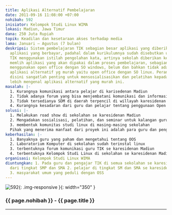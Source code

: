 ```yaml
---
title: Aplikasi Alternatif Pembelajaran
date: 2011-09-16 11:08:00 +07:00
nohibah: 592
inisiator: Kelompok Studi Linux WIMA
lokasi: Madiun, Jawa Timur
dana: 250 Juta Rupiah
topik: Keadilan dan kesetaraan akses terhadap media
lama: Januari – Agustus (7 bulan)
deskripsi: Sistem pembelajaran TIK sebagian besar aplikasi yang diberikan menggunakan
  aplikasi yang berbayar, padahal dalam kurikulumnya sudah disebutkan untuk mata pelajaran
  TIK menggunakan istilah pengolahan kata, artinya sekolah diberikan kebebasan untuk
  memlih aplikasi yang akan dipakai dalam proses pembelajaran, sebagian besar sekolah
  menggunakan open office dengan SO windows, belum dan bahkan tidak ada yang menggunakan
  aplikasi alternatif yg murah yaitu open office dengan SO linux. Peran mahasiswa
  disini sangatlah penting untuk mensosialisasikan dan pelatihan kepada pelajar untuk
  lebih mengenal aplikasi alternatif yang murah ini.
masalah: |-
  1. Kurangnya komunikasi antara pelajar di karisedenan Madiun
  2. Tidak adanya forum yang bisa menjembatani komunikasi dan informasi antar pelajar
  3. Tidak tersedianya SDM di daerah terpencil di willayah karesidenan madiun
  4. Kurangnya kesadaran dari guru dan pelajar tentang penggunaan Open Source Software
solusi: |-
  1. Melakukan road show di sekolahan se karesidenan Madiun
  2. Mengadakan sosialisasi, pelatihan, dan seminar untuk kalangan guru dan pelajar
  3. membentuk komunitas studi linux di masing-masing sekolahan
  Pihak yang menerima manfaat dari proyek ini adalah para guru dan pengajar TIK, pelajar di tingkat SM dan SMA se karesidenan Madiun, dan masyarakat umum yang peduli dengan OSS.
keberhasilan: |-
  1. Banyaknya guru yang paham dan mengetahui tentang OOS
  2. Laboratorium Komputer di sekolahan sudah terinstal linux
  3. terbentuknya forum komunikasi guru TIK se karesidenan Madiun
  4. terbentuknya Kelompok Studi Linux di sekolahan se karesidenan Madiun
organisasi: Kelompok Studi Linux WIMA
diuntungkan: 1. Pada guru dan pengajar TIK di semua sekolahan se karesidenan Madiun
  dari tingkat SMP dan SMA 2. pelajar di tingkat SM dan SMA se karesidenan Madiun
  3. masyarakat umum yang peduli dengan OSS
---
```


![592](/static/img/hibahcmb/592.png){: .img-responsive }{: width="350" }

### {{ page.nohibah }} - {{ page.title }}

---
